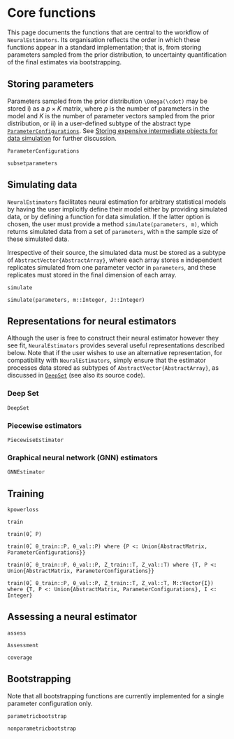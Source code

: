 # Core functions

This page documents the functions that are central to the workflow of `NeuralEstimators`. Its organisation reflects the order in which these functions appear in a standard implementation; that is, from storing parameters sampled from the prior distribution, to uncertainty quantification of the final estimates via bootstrapping.


## Storing parameters

Parameters sampled from the prior distribution ``\Omega(\cdot)`` may be stored i) as a $p \times K$ matrix, where $p$ is the number of parameters in the model and $K$ is the number of parameter vectors sampled from the prior distribution, or ii) in a user-defined subtype of the abstract type [`ParameterConfigurations`](@ref). See [Storing expensive intermediate objects for data simulation](@ref) for further discussion.   

```@docs
ParameterConfigurations

subsetparameters
```

## Simulating data

`NeuralEstimators` facilitates neural estimation for arbitrary statistical models by having the user implicitly define their model either by providing simulated data, or by defining a function for data simulation. If the latter option is chosen, the user must provide a method `simulate(parameters, m)`, which returns simulated data from a set of `parameters`, with `m` the sample size of these simulated data.

Irrespective of their source, the simulated data must be stored as a subtype of `AbstractVector{AbstractArray}`, where each array stores `m` independent replicates simulated from one parameter vector in `parameters`, and these replicates must stored in the final dimension of each array.

```@docs
simulate

simulate(parameters, m::Integer, J::Integer)
```

## Representations for neural estimators

Although the user is free to construct their neural estimator however they see fit, `NeuralEstimators` provides several useful representations described below. Note that if the user wishes to use an alternative representation, for compatibility with `NeuralEstimators`, simply ensure that the estimator processes data stored as subtypes of `AbstractVector{AbstractArray}`, as discussed in [`DeepSet`](@ref) (see also its source code).

### Deep Set

```@docs
DeepSet
```

### Piecewise estimators

```@docs
PiecewiseEstimator
```

### Graphical neural network (GNN) estimators

```@docs
GNNEstimator
```

## Training

```@docs
kpowerloss

train

train(θ̂, P)

train(θ̂, θ_train::P, θ_val::P) where {P <: Union{AbstractMatrix, ParameterConfigurations}}

train(θ̂, θ_train::P, θ_val::P, Z_train::T, Z_val::T) where {T, P <: Union{AbstractMatrix, ParameterConfigurations}}

train(θ̂, θ_train::P, θ_val::P, Z_train::T, Z_val::T, M::Vector{I}) where {T, P <: Union{AbstractMatrix, ParameterConfigurations}, I <: Integer}
```

## Assessing a neural estimator

```@docs
assess

Assessment

coverage
```

## Bootstrapping

Note that all bootstrapping functions are currently implemented for a single parameter configuration only.

```@docs
parametricbootstrap

nonparametricbootstrap
```
